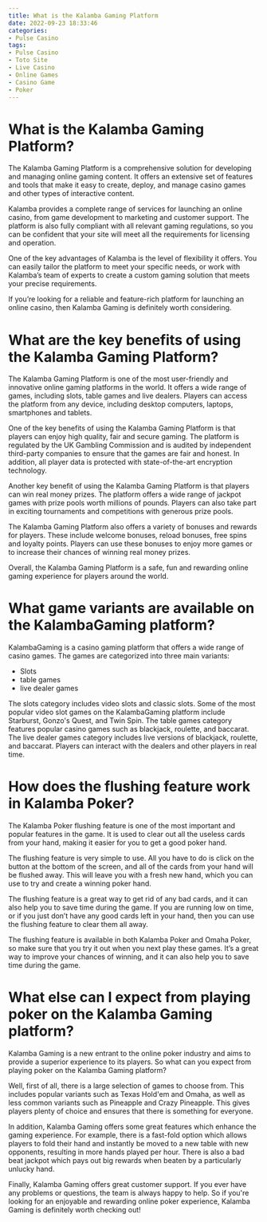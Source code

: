 ```yaml
---
title: What is the Kalamba Gaming Platform 
date: 2022-09-23 18:33:46
categories:
- Pulse Casino
tags:
- Pulse Casino
- Toto Site
- Live Casino
- Online Games
- Casino Game
- Poker
---
```



#  What is the Kalamba Gaming Platform? 

The Kalamba Gaming Platform is a comprehensive solution for developing and managing online gaming content. It offers an extensive set of features and tools that make it easy to create, deploy, and manage casino games and other types of interactive content.

Kalamba provides a complete range of services for launching an online casino, from game development to marketing and customer support. The platform is also fully compliant with all relevant gaming regulations, so you can be confident that your site will meet all the requirements for licensing and operation. 

One of the key advantages of Kalamba is the level of flexibility it offers. You can easily tailor the platform to meet your specific needs, or work with Kalamba’s team of experts to create a custom gaming solution that meets your precise requirements. 

If you’re looking for a reliable and feature-rich platform for launching an online casino, then Kalamba Gaming is definitely worth considering.

#  What are the key benefits of using the Kalamba Gaming Platform? 

The Kalamba Gaming Platform is one of the most user-friendly and innovative online gaming platforms in the world. It offers a wide range of games, including slots, table games and live dealers. Players can access the platform from any device, including desktop computers, laptops, smartphones and tablets.

One of the key benefits of using the Kalamba Gaming Platform is that players can enjoy high quality, fair and secure gaming. The platform is regulated by the UK Gambling Commission and is audited by independent third-party companies to ensure that the games are fair and honest. In addition, all player data is protected with state-of-the-art encryption technology.

Another key benefit of using the Kalamba Gaming Platform is that players can win real money prizes. The platform offers a wide range of jackpot games with prize pools worth millions of pounds. Players can also take part in exciting tournaments and competitions with generous prize pools.

The Kalamba Gaming Platform also offers a variety of bonuses and rewards for players. These include welcome bonuses, reload bonuses, free spins and loyalty points. Players can use these bonuses to enjoy more games or to increase their chances of winning real money prizes.

Overall, the Kalamba Gaming Platform is a safe, fun and rewarding online gaming experience for players around the world.

#  What game variants are available on the KalambaGaming platform? 

KalambaGaming is a casino gaming platform that offers a wide range of casino games. The games are categorized into three main variants: 

- Slots 
- table games 
- live dealer games

The slots category includes video slots and classic slots. Some of the most popular video slot games on the KalambaGaming platform include Starburst, Gonzo's Quest, and Twin Spin. The table games category features popular casino games such as blackjack, roulette, and baccarat. The live dealer games category includes live versions of blackjack, roulette, and baccarat. Players can interact with the dealers and other players in real time.

#  How does the flushing feature work in Kalamba Poker?

The Kalamba Poker flushing feature is one of the most important and popular features in the game. It is used to clear out all the useless cards from your hand, making it easier for you to get a good poker hand.

The flushing feature is very simple to use. All you have to do is click on the button at the bottom of the screen, and all of the cards from your hand will be flushed away. This will leave you with a fresh new hand, which you can use to try and create a winning poker hand.

The flushing feature is a great way to get rid of any bad cards, and it can also help you to save time during the game. If you are running low on time, or if you just don’t have any good cards left in your hand, then you can use the flushing feature to clear them all away.

The flushing feature is available in both Kalamba Poker and Omaha Poker, so make sure that you try it out when you next play these games. It’s a great way to improve your chances of winning, and it can also help you to save time during the game.

#  What else can I expect from playing poker on the Kalamba Gaming platform?

Kalamba Gaming is a new entrant to the online poker industry and aims to provide a superior experience to its players. So what can you expect from playing poker on the Kalamba Gaming platform?

Well, first of all, there is a large selection of games to choose from. This includes popular variants such as Texas Hold'em and Omaha, as well as less common variants such as Pineapple and Crazy Pineapple. This gives players plenty of choice and ensures that there is something for everyone.

In addition, Kalamba Gaming offers some great features which enhance the gaming experience. For example, there is a fast-fold option which allows players to fold their hand and instantly be moved to a new table with new opponents, resulting in more hands played per hour. There is also a bad beat jackpot which pays out big rewards when beaten by a particularly unlucky hand.

Finally, Kalamba Gaming offers great customer support. If you ever have any problems or questions, the team is always happy to help. So if you're looking for an enjoyable and rewarding online poker experience, Kalamba Gaming is definitely worth checking out!
